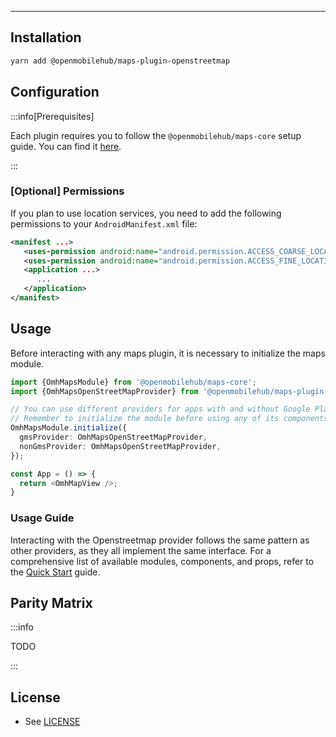 
---

## Installation

```bash
yarn add @openmobilehub/maps-plugin-openstreetmap
```

## Configuration

:::info[Prerequisites]

Each plugin requires you to follow the `@openmobilehub/maps-core` setup guide. You can find it [here](https://todo.add.link).

:::

### [Optional] Permissions 

If you plan to use location services, you need to add the following permissions to your `AndroidManifest.xml` file:

```xml
<manifest ...>
   <uses-permission android:name="android.permission.ACCESS_COARSE_LOCATION" />
   <uses-permission android:name="android.permission.ACCESS_FINE_LOCATION" />
   <application ...>
      ...
   </application>
</manifest>
```

## Usage

Before interacting with any maps plugin, it is necessary to initialize the maps module.

```typescript
import {OmhMapsModule} from '@openmobilehub/maps-core';
import {OmhMapsOpenStreetMapProvider} from '@openmobilehub/maps-plugin-openstreetmap';

// You can use different providers for apps with and without Google Play Services.
// Remember to initialize the module before using any of its components.
OmhMapsModule.initialize({
  gmsProvider: OmhMapsOpenStreetMapProvider, 
  nonGmsProvider: OmhMapsOpenStreetMapProvider,
});

const App = () => {
  return <OmhMapView />;
}
```

### Usage Guide

Interacting with the Openstreetmap provider follows the same pattern as other providers, as they all implement the same interface. For a comprehensive list of available modules, components, and props, refer to the [Quick Start](https://todo.add.link) guide.

## Parity Matrix

:::info

TODO

:::

## License

- See [LICENSE](https://todo.add.link)